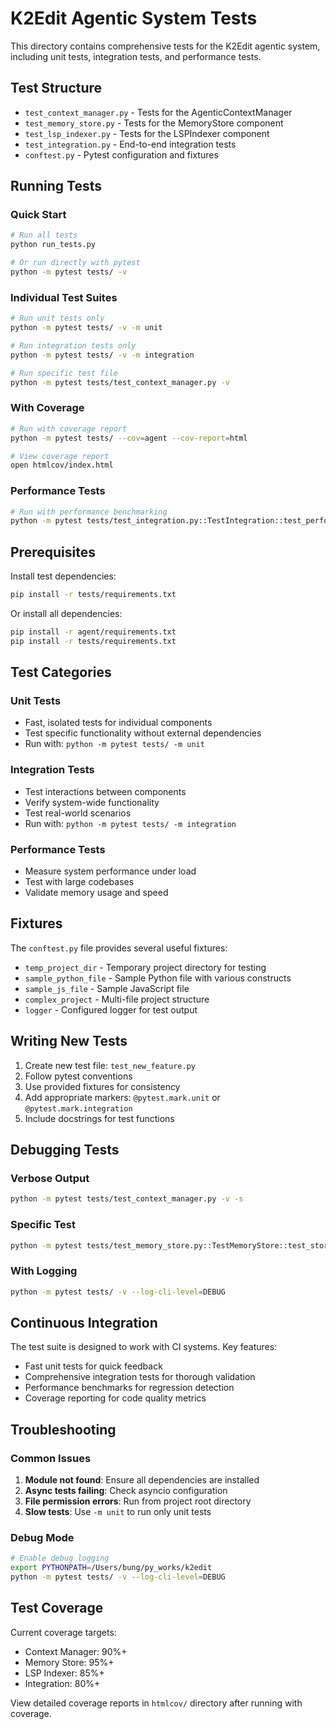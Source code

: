 # K2Edit Agentic System Tests

This directory contains comprehensive tests for the K2Edit agentic system, including unit tests, integration tests, and performance tests.

## Test Structure

- `test_context_manager.py` - Tests for the AgenticContextManager
- `test_memory_store.py` - Tests for the MemoryStore component
- `test_lsp_indexer.py` - Tests for the LSPIndexer component
- `test_integration.py` - End-to-end integration tests
- `conftest.py` - Pytest configuration and fixtures

## Running Tests

### Quick Start
```bash
# Run all tests
python run_tests.py

# Or run directly with pytest
python -m pytest tests/ -v
```

### Individual Test Suites
```bash
# Run unit tests only
python -m pytest tests/ -v -m unit

# Run integration tests only
python -m pytest tests/ -v -m integration

# Run specific test file
python -m pytest tests/test_context_manager.py -v
```

### With Coverage
```bash
# Run with coverage report
python -m pytest tests/ --cov=agent --cov-report=html

# View coverage report
open htmlcov/index.html
```

### Performance Tests
```bash
# Run with performance benchmarking
python -m pytest tests/test_integration.py::TestIntegration::test_performance_integration -v
```

## Prerequisites

Install test dependencies:
```bash
pip install -r tests/requirements.txt
```

Or install all dependencies:
```bash
pip install -r agent/requirements.txt
pip install -r tests/requirements.txt
```

## Test Categories

### Unit Tests
- Fast, isolated tests for individual components
- Test specific functionality without external dependencies
- Run with: `python -m pytest tests/ -m unit`

### Integration Tests
- Test interactions between components
- Verify system-wide functionality
- Test real-world scenarios
- Run with: `python -m pytest tests/ -m integration`

### Performance Tests
- Measure system performance under load
- Test with large codebases
- Validate memory usage and speed

## Fixtures

The `conftest.py` file provides several useful fixtures:

- `temp_project_dir` - Temporary project directory for testing
- `sample_python_file` - Sample Python file with various constructs
- `sample_js_file` - Sample JavaScript file
- `complex_project` - Multi-file project structure
- `logger` - Configured logger for test output

## Writing New Tests

1. Create new test file: `test_new_feature.py`
2. Follow pytest conventions
3. Use provided fixtures for consistency
4. Add appropriate markers: `@pytest.mark.unit` or `@pytest.mark.integration`
5. Include docstrings for test functions

## Debugging Tests

### Verbose Output
```bash
python -m pytest tests/test_context_manager.py -v -s
```

### Specific Test
```bash
python -m pytest tests/test_memory_store.py::TestMemoryStore::test_store_conversation -v
```

### With Logging
```bash
python -m pytest tests/ -v --log-cli-level=DEBUG
```

## Continuous Integration

The test suite is designed to work with CI systems. Key features:

- Fast unit tests for quick feedback
- Comprehensive integration tests for thorough validation
- Performance benchmarks for regression detection
- Coverage reporting for code quality metrics

## Troubleshooting

### Common Issues

1. **Module not found**: Ensure all dependencies are installed
2. **Async tests failing**: Check asyncio configuration
3. **File permission errors**: Run from project root directory
4. **Slow tests**: Use `-m unit` to run only unit tests

### Debug Mode
```bash
# Enable debug logging
export PYTHONPATH=/Users/bung/py_works/k2edit
python -m pytest tests/ -v --log-cli-level=DEBUG
```

## Test Coverage

Current coverage targets:
- Context Manager: 90%+
- Memory Store: 95%+
- LSP Indexer: 85%+
- Integration: 80%+

View detailed coverage reports in `htmlcov/` directory after running with coverage.